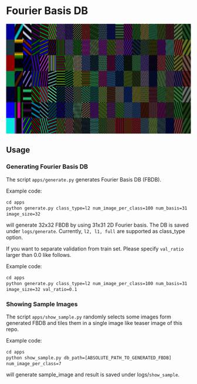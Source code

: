 # Fourier Basis DB

<img src="samples/sample_image_l2.png" height="300px">

## Usage

### Generating Fourier Basis DB

The script `apps/generate.py`
generates Fourier Basis DB (FBDB).

Example code:
```
cd apps
python generate.py class_type=l2 num_image_per_class=100 num_basis=31 image_size=32
```
will generate 32x32 FBDB by using 31x31 2D Fourier basis. 
The DB is saved under `logs/generate`. Currently, `l2, l1, full`  are supported as class_type option.

If you want to separate validation from train set.
Please specify `val_ratio` larger than 0.0 like follows.

Example code:
```
cd apps
python generate.py class_type=l2 num_image_per_class=100 num_basis=31 image_size=32 val_ratio=0.1
```

### Showing Sample Images

The script `apps/show_sample.py` 
randomly selects some images form generated FBDB and tiles them in a single image like teaser image of this repo. 

Example code:
```
cd apps
python show_sample.py db_path=[ABSOLUTE_PATH_TO_GENERATED_FBDB]
num_image_per_class=7
```
will generate sample_image and result is saved under logs/`show_sample`.